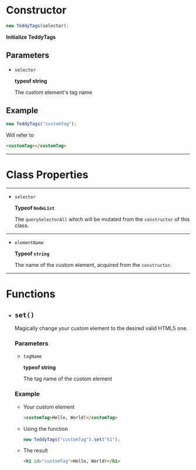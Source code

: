 # Constructor

```javascript
new TeddyTags(selector);
```

**Initialize TeddyTags**

## Parameters

- `selector`

  **typeof string**

  The custom element's tag name

## Example

```javascript
new TeddyTags("customTag");
```

Will refer to

```html
<customTag></customTag>
```

---

# Class Properties

---

- `selector`

  **Typeof `NodeList`**

  The `querySelectorAll` which will be mutated from the `constructor` of this class.

---

- `elementName`

  **Typeof `string`**

  The name of the custom element, acquired from the `constructor`.

---

# Functions

- ## `set()`

  Magically change your custom element to the desired valid HTML5 one.

  ### Parameters

  - `tagName`

    **typeof string**

    The tag name of the custom element

  ### Example

  - Your custom element
    ```html
    <customTag>Hello, World!</customTag>
    ```
  - Using the function
    ```javascript
    new TeddyTags("customTag").set("h1");
    ```
  - The result
    ```html
    <h1 id="customTag">Hello, World!</h1>
    ```
